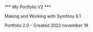 *** My Portfolio V2 ***

Making and Working with Symfony 6.1 

Portfolio 2.0 - Created 2022 november 18